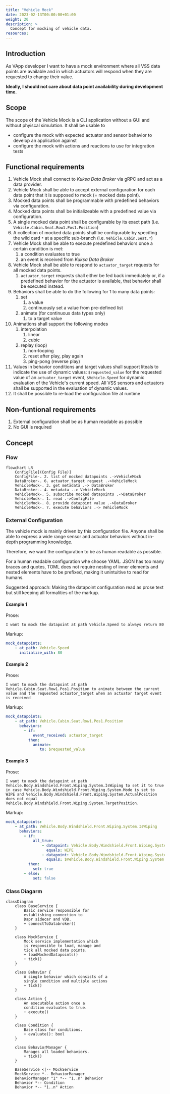 ```yaml
---
title: "Vehicle Mock"
date: 2023-02-13T00:00:00+01:00
weight: 20
description: >
  Concept for mocking of vehicle data.
resources:
---
```


## Introduction

As VApp developer I want to have a mock environment where all VSS data points are available and in which actuators will respond when they are requested to change their value.

**Ideally, I should not care about data point availability during development time.**

## Scope

The scope of the Vehicle Mock is a CLI application without a GUI and without phyiscal simulation. It shall be usable to

* configure the mock with expected actuator and sensor behavior to develop an application against
* configure the mock with actions and reactions to use for integration tests

## Functional requirements

1. Vehicle Mock shall connect to *Kuksa Data Broker* via gRPC and act as a data provider.
2. Vehicle Mock shall be able to accept external configuration for each data point that it is supposed to mock (= mocked data point).
3. Mocked data points shall be programmable with predefined behaviors via configuration.
4. Mocked data points shall be initializeable with a predefined value via configuration.
5. A single mocked data point shall be configurable by its exact path (i.e. `Vehicle.Cabin.Seat.Row1.Pos1.Position`)
6. A collection of mocked data points shall be configurable by specifing the wild card `*` at a specific sub-branch (i.e. `Vehicle.Cabin.Seat.*`)
7. Vehicle Mock shall be able to execute predefined behaviors once a certain condition is met:
   1. a condition evaluates to true
   2. an event is received from *Kuksa Data Broker*
8. Vehicle Mock shall be able to respond to `actuator_target` requests for all mocked data points.
   1. `actuator_target` requests shall either be fed back immediately or, if a predefined behavior for the actuator is available, that behavior shall be executed instead.
9. Behaviors shall be able to do the following for 1 to many data points:
   1. set
      1. a value
      2. continuously set a value from pre-defined list
   2. animate (for continuous data types only)
      1. to a target value
10. Animations shall support the following modes
    1. interpolation
       1. linear
       2. cubic
    2. replay (loop)
       1. non-looping
       2. reset after play, play again
       3. ping-pong (reverse play)
11. Values in behavior conditions and target values shall support liteals to indicate the use of dynamic values: `$requested_value` for the requested value of an `actuator_target` event, `$Vehicle.Speed` for dynamic evaluation of the Vehicle's current speed. All VSS sensors and actuators shall be supported in the evaluation of dynamic values.
12. It shall be possible to re-load the configuration file at runtime

## Non-funtional requirements

1. External configuration shall be as human readable as possible
2. No GUI is required

## Concept

### Flow

```mermaid
flowchart LR
    ConfigFile[(Config File)]
    ConfigFile-. 2. list of mocked datapoints .->VehicleMock
    DataBroker-. 6. actuator_target request .->VehicleMock
    VehicleMock-. 3. get metadata .-> DataBroker
    DataBroker-. 4. metadata .-> VehicleMock
    VehicleMock-. 5. subscribe mocked datapoints .->DataBroker
    VehicleMock-. 1. read .->ConfigFile
    VehicleMock-. 8. provide datapoint value .->DataBroker
    VehicleMock-. 7. execute behaviors .-> VehicleMock
```

### External Configuration

The vehicle mock is mainly driven by this configuration file. Anyone shall be able to express a wide range sensor and actuator behaviors without in-depth programming knowledge.

Therefore, we want the configuration to be as human readable as possible.

For a human readable configuration whe choose YAML. JSON has too many braces and quotes, TOML does not require nesting of inner elements and nested elements have to be prefixed, making it unintuitive to read for humans.

Suggested approach: Making the datapoint configuration read as prose text but still keeping all formalities of the markup.

#### Example 1

Prose:

```text
I want to mock the datapoint at path Vehicle.Speed to always return 80
```

Markup:

```yaml
mock_datapoints:
    - at_path: Vehicle.Speed
      initialize_with: 80
```

#### Example 2

Prose:

```text
I want to mock the datapoint at path Vehicle.Cabin.Seat.Row1.Pos1.Position to animate between the current value and the requested actuator_target when an actuator target event is received
```

Markup:

```yaml
mock_datapoints:
    - at_path: Vehicle.Cabin.Seat.Row1.Pos1.Position
      behaviors:
        - if:
            event_received: actuator_target
          then:
            animate:
               to: $requested_value
```

#### Example 3

Prose:

```text
I want to mock the datapoint at path Vehicle.Body.Windshield.Front.Wiping.System.IsWiping to set it to true in case Vehicle.Body.Windshield.Front.Wiping.System.Mode is set to WIPE and Vehicle.Body.Windshield.Front.Wiping.System.ActualPosition does not equal Vehicle.Body.Windshield.Front.Wiping.System.TargetPosition.
```

Markup:

```yaml
mock_datapoints:
    - at_path: Vehicle.Body.Windshield.Front.Wiping.System.IsWiping
      behaviors:
        - if:
            all_true:
                - datapoint: Vehicle.Body.Windshield.Front.Wiping.System.Mode
                  equals: WIPE
                - datapoint: Vehicle.Body.Windshield.Front.Wiping.System.ActualPosition
                  equals: $Vehicle.Body.Windshield.Front.Wiping.System.TargetPosition
          then:
            set: true
        - else:
            set: false

```

### Class Diagarm

```mermaid
classDiagram
    class BaseService {
        Basic service responsible for 
        establishing connection to 
        Dapr sidecar and VDB.
        + connectToDatabroker()
    }

    class MockService {
        Mock service implementation which
        is responsible to load, manage and
        tick all mocked data points.
        + loadMockedDatapoints()
        + tick()
    }

    class Behavior {
        A single behavior which consists of a 
        single condition and multiple actions
        + tick() 
    }

    class Action {
        An executable action once a
        condition evaluates to true.
        + execute()
    }

    class Condition {
        Base class for conditions.
        + evaluate(): bool
    }

    class BehaviorManager {
        Manages all loaded behaviors.
        + tick()
    }

    BaseService <|-- MockService
    MockService *-- BehaviorManager
    BehaviorManager "1" *-- "1..n" Behavior
    Behavior *-- Condition
    Behavior *-- "1..n" Action
```
